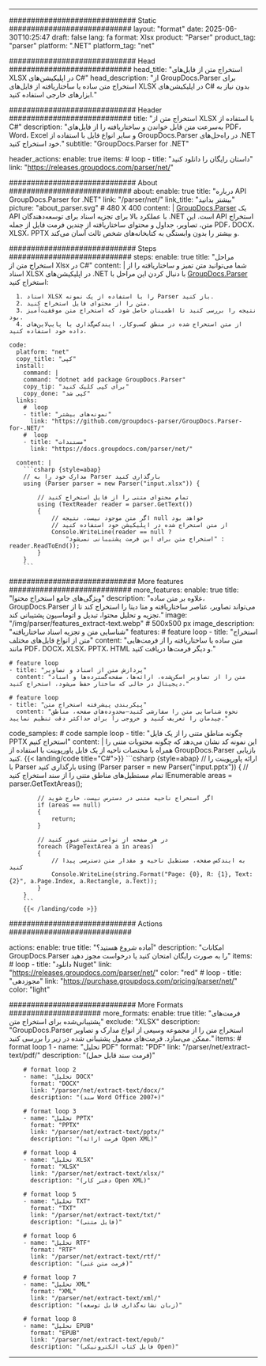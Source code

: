 


---
############################# Static ############################
layout: "format"
date:  2025-06-30T10:25:47
draft: false
lang: fa
format: Xlsx
product: "Parser"
product_tag: "parser"
platform: ".NET"
platform_tag: "net"

############################# Head ############################
head_title: "استخراج متن از فایل‌های XLSX در اپلیکیشن‌های C#"
head_description: "از GroupDocs.Parser برای استخراج متن ساده یا ساختاریافته از فایل‌های XLSX در اپلیکیشن‌های C# بدون نیاز به ابزارهای خارجی استفاده کنید."

############################# Header ############################
title: "استخراج متن از XLSX با استفاده از C#" 
description: "به‌سرعت متن قابل خواندن و ساختاریافته را از فایل‌های PDF، Word، Excel و سایر انواع فایل با استفاده از GroupDocs.Parser در راه‌حل‌های .NET خود استخراج کنید."
subtitle: "GroupDocs.Parser for .NET" 

header_actions:
  enable: true
  items:
    #  loop
    - title: "داستان رایگان را دانلود کنید"
      link: "https://releases.groupdocs.com/parser/net/"
      
############################# About ############################
about:
    enable: true
    title: "درباره API GroupDocs.Parser for .NET"
    link: "/parser/net/"
    link_title: "بیشتر بدانید"
    picture: "about_parser.svg" # 480 X 400
    content: |
       [GroupDocs.Parser](/parser/net/) یک API با عملکرد بالا برای تجزیه اسناد برای توسعه‌دهندگان .NET است. این API استخراج متن، تصاویر، جداول و محتوای ساختاریافته از چندین فرمت فایل از جمله PDF، DOCX، XLSX، PPTX و بیشتر را بدون وابستگی به کتابخانه‌های شخص ثالث آسان می‌کند.

############################# Steps ############################
steps:
    enable: true
    title: "مراحل استخراج متن از Xlsx در C#"
    content: |
      شما می‌توانید متن تمیز و ساختاریافته را از اسناد XLSX در اپلیکیشن‌های .NET با دنبال کردن این مراحل با [GroupDocs.Parser](/parser/net/) استخراج کنید:
      
      1. اسناد XLSX را با استفاده از یک نمونه Parser باز کنید.
      2. متن را از محتوای فایل استخراج کنید.
      3. نتیجه را بررسی کنید تا اطمینان حاصل شود که استخراج متن موفقیت‌آمیز بود.
      4. از متن استخراج شده در منطق کسب‌وکار، ایندکس‌گذاری یا پایپ‌لاین‌های داده خود استفاده کنید.
   
    code:
      platform: "net"
      copy_title: "کپی"
      install:
        command: |
        command: "dotnet add package GroupDocs.Parser"
        copy_tip: "برای کپی کلیک کنید"
        copy_done: "کپی شد"
      links:
        #  loop
        - title: "نمونه‌های بیشتر"
          link: "https://github.com/groupdocs-parser/GroupDocs.Parser-for-.NET/"
        #  loop
        - title: "مستندات"
          link: "https://docs.groupdocs.com/parser/net/"
          
      content: |
        ```csharp {style=abap}
        // مدارک خود را به Parser بارگذاری کنید
        using (Parser parser = new Parser("input.xlsx")) {

            // تمام محتوای متنی را از فایل استخراج کنید
            using (TextReader reader = parser.GetText()) 
            {
                // اگر متن موجود نیست، نتیجه null خواهد بود
                // از متن استخراج شده در اپلیکیشن خود استفاده کنید
                Console.WriteLine(reader == null ? 
                    "استخراج متن برای این فرمت پشتیبانی نمی‌شود" : reader.ReadToEnd());
            }
        }
        ```  

############################# More features ############################
more_features:
  enable: true
  title: "ویژگی‌های جامع استخراج محتوا"
  description: "علاوه بر متن ساده، GroupDocs.Parser می‌تواند تصاویر، عناصر ساختاریافته و متا دیتا را استخراج کند تا از تجزیه و تحلیل محتوا، تبدیل و اتوماسیون پشتیبانی کند."
  image: "/img/parser/features_extract-text.webp" # 500x500 px
  image_description: "شناسایی متن و تجزیه اسناد ساختاریافته"
  features:
    # feature loop
    - title: "استخراج متن از انواع فایل‌های مختلف"
      content: "متن ساده یا ساختاریافته را از فرمت‌هایی مانند PDF، DOCX، XLSX، PPTX، HTML و دیگر فرمت‌ها دریافت کنید."

    # feature loop
    - title: "پردازش متن از اسناد و تصاویر"
      content: "متن را از تصاویر اسکن‌شده، ارائه‌ها، صفحه‌گسترده‌ها و اسناد دیجیتال در حالی که ساختار حفظ می‌شود، استخراج کنید."

    # feature loop
    - title: "پیکربندی پیشرفته استخراج متن"
      content: "نحوه شناسایی متن را سفارشی کنید—محدوده‌های صفحه، مناطق چیدمان را تعریف کنید و خروجی را برای حداکثر دقت تنظیم نمایید."
      
  code_samples:
    # code sample loop
    - title: "چگونه مناطق متنی را از یک فایل PPTX استخراج کنیم"
      content: |
        این نمونه کد نشان می‌دهد که چگونه محتویات متنی را همراه با مختصات ناحیه از یک فایل پاورپوینت با استفاده از GroupDocs.Parser بازیابی کنید.
        {{< landing/code title="C#">}}
        ```csharp {style=abap}
        //  ارائه پاورپوینت را با Parser بارگذاری کنید
        using (Parser parser = new Parser("input.pptx"))
        {
            // تمام مستطیل‌های مناطق متنی را از سند استخراج کنید
            IEnumerable<PageTextArea> areas = parser.GetTextAreas();

            // اگر استخراج ناحیه متنی در دسترس نیست، خارج شوید
            if (areas == null)
            {
                return;
            }

            // در هر صفحه از نواحی متنی عبور کنید
            foreach (PageTextArea a in areas)
            {
                // به ایندکس صفحه، مستطیل ناحیه و مقدار متن دسترسی پیدا کنید
                Console.WriteLine(string.Format("Page: {0}, R: {1}, Text: {2}", a.Page.Index, a.Rectangle, a.Text));
            }
        }
        ```
        {{< /landing/code >}}


############################# Actions ############################

actions:
  enable: true
  title: "آماده شروع هستید؟"
  description: "امکانات GroupDocs.Parser را به صورت رایگان امتحان کنید یا درخواست مجوز دهید"
  items:
    #  loop
    - title: "دانلود Nuget"
      link: "https://releases.groupdocs.com/parser/net/"
      color: "red"
        #  loop
    - title: "مجوزدهی"
      link: "https://purchase.groupdocs.com/pricing/parser/net/"
      color: "light"


############################# More Formats #####################
more_formats:
    enable: true
    title: "فرمت‌های پشتیبانی‌شده برای استخراج متن"
    exclude: "XLSX"
    description: "GroupDocs.Parser استخراج متن را از مجموعه وسیعی از انواع مدارک و تصاویر ممکن می‌سازد. فرمت‌های معمول پشتیبانی شده در زیر را بررسی کنید."
    items: 
        # format loop 1
        - name: "تحلیل PDF"
          format: "PDF"
          link: "/parser/net/extract-text/pdf/"
          description: "(فرمت سند قابل حمل)"
          
        # format loop 2
        - name: "تحلیل DOCX"
          format: "DOCX"
          link: "/parser/net/extract-text/docx/"
          description: "(سند Word Office 2007+)"
          
        # format loop 3
        - name: "تحلیل PPTX"
          format: "PPTX"
          link: "/parser/net/extract-text/pptx/"
          description: "(فرمت ارائه Open XML)"
          
        # format loop 4
        - name: "تحلیل XLSX"
          format: "XLSX"
          link: "/parser/net/extract-text/xlsx/"
          description: "(دفتر کار Open XML)"
          
        # format loop 5
        - name: "تحلیل TXT"
          format: "TXT"
          link: "/parser/net/extract-text/txt/"
          description: "(فایل متنی)"
          
        # format loop 6
        - name: "تحلیل RTF"
          format: "RTF"
          link: "/parser/net/extract-text/rtf/"
          description: "(فرمت متن غنی)"
          
        # format loop 7
        - name: "تحلیل XML"
          format: "XML"
          link: "/parser/net/extract-text/xml/"
          description: "(زبان نشانه‌گذاری قابل توسعه)"
          
        # format loop 8
        - name: "تحلیل EPUB"
          format: "EPUB"
          link: "/parser/net/extract-text/epub/"
          description: "(فایل کتاب الکترونیکی Open)"
         
          

---